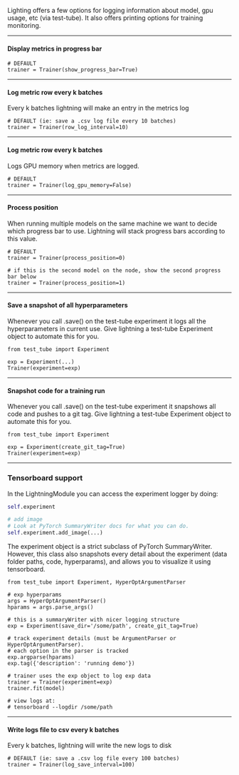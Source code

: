 Lighting offers a few options for logging information about model, gpu usage, etc (via test-tube). It also offers printing options for training monitoring.


---
#### Display metrics in progress bar 
``` {.python}
# DEFAULT
trainer = Trainer(show_progress_bar=True)
```

---
#### Log metric row every k batches 
Every k batches lightning will make an entry in the metrics log
``` {.python}
# DEFAULT (ie: save a .csv log file every 10 batches)
trainer = Trainer(row_log_interval=10)
```   

---
#### Log metric row every k batches 
Logs GPU memory when metrics are logged.   
``` {.python}
# DEFAULT
trainer = Trainer(log_gpu_memory=False)
```

---
#### Process position
When running multiple models on the same machine we want to decide which progress bar to use.
Lightning will stack progress bars according to this value. 
``` {.python}
# DEFAULT
trainer = Trainer(process_position=0)

# if this is the second model on the node, show the second progress bar below
trainer = Trainer(process_position=1)
```

---
#### Save a snapshot of all hyperparameters 
Whenever you call .save() on the test-tube experiment it logs all the hyperparameters in current use.
Give lightning a test-tube Experiment object to automate this for you.
``` {.python}
from test_tube import Experiment

exp = Experiment(...)
Trainer(experiment=exp)
```

---
#### Snapshot code for a training run
Whenever you call .save() on the test-tube experiment it snapshows all code and pushes to a git tag.
Give lightning a test-tube Experiment object to automate this for you.
``` {.python}
from test_tube import Experiment

exp = Experiment(create_git_tag=True)
Trainer(experiment=exp)
```

---
### Tensorboard support   
In the LightningModule you can access the experiment logger by doing:
```python
self.experiment

# add image
# Look at PyTorch SummaryWriter docs for what you can do.   
self.experiment.add_image(...)
```

The experiment object is a strict subclass of PyTorch SummaryWriter. However, this class
also snapshots every detail about the experiment (data folder paths, code, hyperparams),
and allows you to visualize it using tensorboard.
``` {.python}
from test_tube import Experiment, HyperOptArgumentParser

# exp hyperparams
args = HyperOptArgumentParser()
hparams = args.parse_args()

# this is a summaryWriter with nicer logging structure
exp = Experiment(save_dir='/some/path', create_git_tag=True)

# track experiment details (must be ArgumentParser or HyperOptArgumentParser).
# each option in the parser is tracked
exp.argparse(hparams)
exp.tag({'description': 'running demo'})

# trainer uses the exp object to log exp data
trainer = Trainer(experiment=exp)
trainer.fit(model)

# view logs at:
# tensorboard --logdir /some/path   
```

---
#### Write logs file to csv every k batches 
Every k batches, lightning will write the new logs to disk
``` {.python}
# DEFAULT (ie: save a .csv log file every 100 batches)
trainer = Trainer(log_save_interval=100)
```

